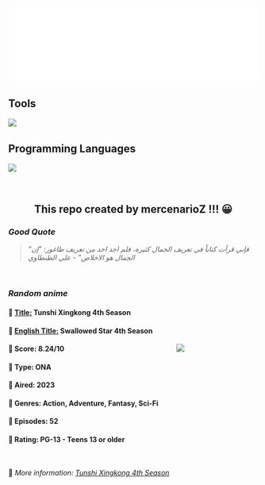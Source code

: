 
<img src="svg/nai.svg" />

<p>
  <h2>Tools</h2>
  <a href="https://skillicons.dev">
    <img src="https://skillicons.dev/icons?i=git,bash,vim,ubuntu,tensorflow,pytorch,docker,raspberrypi" />
  </a>

  <br />

  <h2>Programming Languages</h2>

  <a href="https://skillicons.dev">
    <img src="https://skillicons.dev/icons?i=python,c,cpp" />
  </a>
</p>

<br />

<h2 align="center">This repo created by mercenarioZ !!! 😀</h2>
<h3><i>Good Quote</i></h3>

<blockquote>
<i>
“فإني قرأت كتاباً في تعريف الجمال كثيرة، فلم اجد احد من تعريف طاغور: "إن الجمال هو الاخلاص” - علي الطنطاوي
</i>
</blockquote>

<br />

<h3><i>Random anime</i></h3>

<h4>
  <strong>🥭 <u>Title:</u></strong> Tunshi Xingkong 4th Season
</h4>

<h4>🌿 <u>English Title:</u> Swallowed Star 4th Season</h4>

<img align="right" width="165" src=https://cdn.myanimelist.net/images/anime/1212/138218.jpg />

<h4>🌱 Score: 8.24/10</h4>

<h4>🌲 Type: ONA</h4>

<h4>🌴 Aired: 2023</h4>

<h4>🌵 Genres: Action, Adventure, Fantasy, Sci-Fi</h4>

<h4>🥑 Episodes: 52</h4>

<h4>🍏 Rating: PG-13 - Teens 13 or older</h4>

<br />

🍂 *More information: [Tunshi Xingkong 4th Season](https://myanimelist.net/anime/56524/Tunshi_Xingkong_4th_Season)*
    